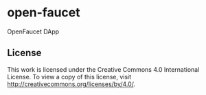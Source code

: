 # open-faucet
 OpenFaucet DApp


## License
This work is licensed under the Creative Commons 4.0 International License. To view a copy of this license, visit
http://creativecommons.org/licenses/by/4.0/.